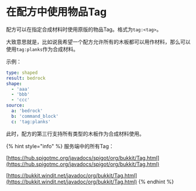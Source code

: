 # 在配方中使用物品Tag

配方可以在指定合成材料时使用原版的物品Tag。格式为`tag:<tag>`。

大致意思就是，比如说我希望一个配方允许所有的木板都可以用作材料，那么可以使用`tag:planks`作为合成材料。

示例：

```yaml
type: shaped
result: bedrock
shape:
  - 'aaa'
  - 'bbb'
  - 'ccc'
source:
  a: 'bedrock'
  b: 'command_block'
  c: 'tag:planks'
```

此时，配方的第三行支持所有类型的木板作为合成材料使用。

{% hint style="info" %}
服务端中的所有Tag：

[https://hub.spigotmc.org/javadocs/spigot/org/bukkit/Tag.html](https://hub.spigotmc.org/javadocs/spigot/org/bukkit/Tag.html)

[https://bukkit.windit.net/javadoc/org/bukkit/Tag.html](https://bukkit.windit.net/javadoc/org/bukkit/Tag.html)
{% endhint %}
